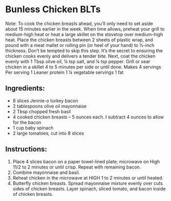 # Bunless Chicken BLTs

Note: To cook the chicken breasts ahead, you’ll only need to set aside about 15 minutes earlier in the week. When time allows, preheat your grill to medium-high heat or heat a large skillet on the stovetop over medium-high heat. Place the chicken breasts between 2 sheets of plastic wrap, and pound with a meat mallet or rolling pin (or heel of your hand) to ½-inch thickness. Don’t be tempted to skip this step. It’s the secret to ensuring the chicken cooks evenly and delivers a tender bite. Next, coat the chicken evenly with 1 Tbsp olive oil, ¼ tsp salt, and ¼ tsp pepper. Grill or sear chicken in a skillet 4 to 5 minutes per side or until done.
Makes 4 servings
Per serving
1 Leaner protein
1 ¼ vegetable servings
1 fat

## Ingredients: 
* 8 slices Jennie-o turkey bacon
* 2 tablespoons olive oil mayonnaise 
* 2 Tbsp chopped fresh basil
* 4 cooked chicken breasts – 5 ounces each. I subtract 4 ounces to allow for the bacon
* 1 cup baby spinach
* 2 large tomatoes, cut into 8 slices

## Instructions:
1. Place 4 slices bacon on a paper towel-lined plate; microwave on High 11/2 to 2 minutes or until crisp. Repeat with remaining bacon.
2. Combine mayonnaise and basil.
3. Reheat chicken in the microwave at HIGH 1 to 2 minutes or until heated.
4. Butterfly chicken breasts. Spread mayonnaise mixture evenly over cuts sides of chicken breasts. Layer spinach, sliced tomato, and bacon inside of chicken breasts.

